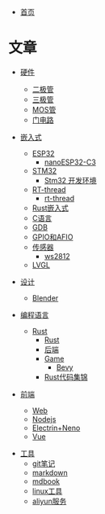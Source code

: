 - [首页](./README.md)

# 文章
- [硬件]()
    - [二极管](./hardware/二极管.md)
    - [三极管](./hardware/三极管.md)
    - [MOS管](./hardware/MOS管.md)
    - [门电路](./hardware/门电路.md)

- [嵌入式]()
    - [ESP32]()
        - [nanoESP32-C3](./embedded/esp32/nanoESP32-C3.md)
    - [STM32]()
        - [Stm32 开发环境](./embedded/stm32%20开发环境.md)
    - [RT-thread]()
        - [rt-thread](./embedded/rt-thread/art-pi.md)
    - [Rust嵌入式](./embedded/Rust嵌入式.md)
    - [C语言](./embedded/C语言.md)
    - [GDB](./embedded/gdb.md)
    - [GPIO和AFIO](./embedded/GPIO和AFIO.md)
    - [传感器]()
        - [ws2812](./embedded/传感器/ws2812.md)
    - [LVGL](./embedded/lvgl.md)

- [设计]()
    - [Blender](design/blender.md)

- [编程语言]()
    - [Rust]()
        - [Rust](./program/rust/rust.md)
        - [后端](./program/rust/rust后端.md)
        - [Game]()
            - [Bevy](./program/rust/game/bevy.md)
        - [Rust代码集锦](./program/rust/rust代码集锦.md)

- [前端]()
    - [Web](./frontend/web.md)
    - [Nodejs](./frontend/nodejs.md)
    - [Electrin+Neno](./frontend/electron+neon.md)
    - [Vue](./frontend/vue/vue.md)

<!-- - [算法]()
    - [](./algorithm/README.md) -->

<!-- - [数学]()
    - [积分](./math/积分.md)
    - [微分](./math/微分.md) -->

- [工具]()
    - [git笔记](./tools/git笔记.md)
    - [markdown](./tools/markdown.md)
    - [mdbook](./tools/mdbook.md)
    - [linux工具](./tools/linux/linux工具.md)
    - [aliyun服务](./tools/aliyun服务.md)
